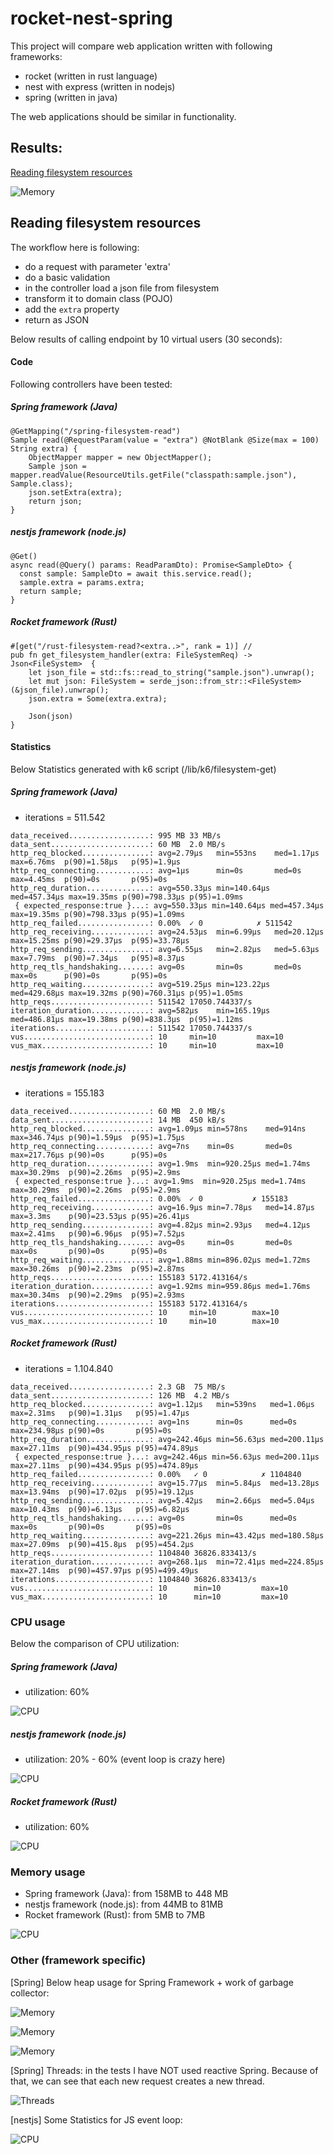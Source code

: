 # rocket-nest-spring
This project will compare web application written with following frameworks:
- rocket (written in rust language)
- nest with express (written in nodejs)
- spring (written in java)

The web applications should be similar in functionality.

## Results:

[Reading filesystem resources](#reading-filesystem-resources)

![Memory](imgs/filesystem-get/result.png)


## Reading filesystem resources

The workflow here is following:
 - do a request with parameter 'extra'
 - do a basic validation
 - in the controller load a json file from filesystem
 - transform it to domain class (POJO)
 - add the `extra` property
 - return as JSON

Below results of calling endpoint by 10 virtual users (30 seconds):

#### Code

Following controllers have been tested:

##### Spring framework (Java)

```
@GetMapping("/spring-filesystem-read")
Sample read(@RequestParam(value = "extra") @NotBlank @Size(max = 100) String extra) {
    ObjectMapper mapper = new ObjectMapper();
    Sample json = mapper.readValue(ResourceUtils.getFile("classpath:sample.json"), Sample.class);
    json.setExtra(extra);
    return json;
}
```

##### nestjs framework (node.js)

```
@Get()
async read(@Query() params: ReadParamDto): Promise<SampleDto> {
  const sample: SampleDto = await this.service.read();
  sample.extra = params.extra;
  return sample;
}

```

##### Rocket framework (Rust)

```
#[get("/rust-filesystem-read?<extra..>", rank = 1)] //
pub fn get_filesystem_handler(extra: FileSystemReq) -> Json<FileSystem>  {
    let json_file = std::fs::read_to_string("sample.json").unwrap();
    let mut json: FileSystem = serde_json::from_str::<FileSystem>(&json_file).unwrap();
    json.extra = Some(extra.extra);

    Json(json)
}

```

#### Statistics

Below Statistics generated with k6 script (/lib/k6/filesystem-get)

##### Spring framework (Java)

- iterations = 511.542

```
data_received..................: 995 MB 33 MB/s
data_sent......................: 60 MB  2.0 MB/s
http_req_blocked...............: avg=2.79µs   min=553ns    med=1.17µs   max=6.76ms  p(90)=1.58µs   p(95)=1.9µs  
http_req_connecting............: avg=1µs      min=0s       med=0s       max=4.45ms  p(90)=0s       p(95)=0s     
http_req_duration..............: avg=550.33µs min=140.64µs med=457.34µs max=19.35ms p(90)=798.33µs p(95)=1.09ms
 { expected_response:true }...: avg=550.33µs min=140.64µs med=457.34µs max=19.35ms p(90)=798.33µs p(95)=1.09ms
http_req_failed................: 0.00%  ✓ 0            ✗ 511542
http_req_receiving.............: avg=24.53µs  min=6.99µs   med=20.12µs  max=15.25ms p(90)=29.37µs  p(95)=33.78µs
http_req_sending...............: avg=6.55µs   min=2.82µs   med=5.63µs   max=7.79ms  p(90)=7.34µs   p(95)=8.37µs
http_req_tls_handshaking.......: avg=0s       min=0s       med=0s       max=0s      p(90)=0s       p(95)=0s     
http_req_waiting...............: avg=519.25µs min=123.22µs med=429.68µs max=19.32ms p(90)=760.31µs p(95)=1.05ms
http_reqs......................: 511542 17050.744337/s
iteration_duration.............: avg=582µs    min=165.19µs med=486.81µs max=19.38ms p(90)=838.3µs  p(95)=1.12ms
iterations.....................: 511542 17050.744337/s
vus............................: 10     min=10         max=10  
vus_max........................: 10     min=10         max=10

```

##### nestjs framework (node.js)

- iterations = 155.183

```
data_received..................: 60 MB  2.0 MB/s
data_sent......................: 14 MB  450 kB/s
http_req_blocked...............: avg=1.09µs min=578ns    med=914ns   max=346.74µs p(90)=1.59µs  p(95)=1.75µs
http_req_connecting............: avg=7ns    min=0s       med=0s      max=217.76µs p(90)=0s      p(95)=0s     
http_req_duration..............: avg=1.9ms  min=920.25µs med=1.74ms  max=30.29ms  p(90)=2.26ms  p(95)=2.9ms  
 { expected_response:true }...: avg=1.9ms  min=920.25µs med=1.74ms  max=30.29ms  p(90)=2.26ms  p(95)=2.9ms  
http_req_failed................: 0.00%  ✓ 0           ✗ 155183
http_req_receiving.............: avg=16.9µs min=7.78µs   med=14.87µs max=3.3ms    p(90)=23.53µs p(95)=26.41µs
http_req_sending...............: avg=4.82µs min=2.93µs   med=4.12µs  max=2.41ms   p(90)=6.96µs  p(95)=7.52µs
http_req_tls_handshaking.......: avg=0s     min=0s       med=0s      max=0s       p(90)=0s      p(95)=0s     
http_req_waiting...............: avg=1.88ms min=896.02µs med=1.72ms  max=30.26ms  p(90)=2.23ms  p(95)=2.87ms
http_reqs......................: 155183 5172.413164/s
iteration_duration.............: avg=1.92ms min=959.86µs med=1.76ms  max=30.34ms  p(90)=2.29ms  p(95)=2.93ms
iterations.....................: 155183 5172.413164/s
vus............................: 10     min=10        max=10  
vus_max........................: 10     min=10        max=10

```

##### Rocket framework (Rust)

- iterations = 1.104.840

```
data_received..................: 2.3 GB  75 MB/s
data_sent......................: 126 MB  4.2 MB/s
http_req_blocked...............: avg=1.12µs   min=539ns   med=1.06µs   max=2.31ms   p(90)=1.31µs   p(95)=1.47µs  
http_req_connecting............: avg=1ns      min=0s      med=0s       max=234.98µs p(90)=0s       p(95)=0s      
http_req_duration..............: avg=242.46µs min=56.63µs med=200.11µs max=27.11ms  p(90)=434.95µs p(95)=474.89µs
 { expected_response:true }...: avg=242.46µs min=56.63µs med=200.11µs max=27.11ms  p(90)=434.95µs p(95)=474.89µs
http_req_failed................: 0.00%   ✓ 0            ✗ 1104840
http_req_receiving.............: avg=15.77µs  min=5.84µs  med=13.28µs  max=13.94ms  p(90)=17.02µs  p(95)=19.12µs
http_req_sending...............: avg=5.42µs   min=2.66µs  med=5.04µs   max=10.43ms  p(90)=6.13µs   p(95)=6.82µs  
http_req_tls_handshaking.......: avg=0s       min=0s      med=0s       max=0s       p(90)=0s       p(95)=0s      
http_req_waiting...............: avg=221.26µs min=43.42µs med=180.58µs max=27.09ms  p(90)=415.8µs  p(95)=454.2µs
http_reqs......................: 1104840 36826.833413/s
iteration_duration.............: avg=268.1µs  min=72.41µs med=224.85µs max=27.14ms  p(90)=457.97µs p(95)=499.49µs
iterations.....................: 1104840 36826.833413/s
vus............................: 10      min=10         max=10   
vus_max........................: 10      min=10         max=10  

```


### CPU usage

Below the comparison of CPU utilization:


##### Spring framework (Java)

- utilization: 60%

![CPU](imgs/filesystem-get/spring-cpu.png)

##### nestjs framework (node.js)

- utilization: 20% - 60% (event loop is crazy here)

![CPU](imgs/filesystem-get/nest-cpu.png)

##### Rocket framework (Rust)

- utilization: 60%

![CPU](imgs/filesystem-get/rust-cpu.png)


### Memory usage

- Spring framework (Java): from 158MB to 448 MB
- nestjs framework (node.js): from 44MB to 81MB
- Rocket framework (Rust): from 5MB to 7MB


![CPU](imgs/filesystem-get/mem.png)

### Other (framework specific)


[Spring] Below heap usage for Spring Framework + work of garbage collector:

![Memory](imgs/filesystem-get/spring-memory.png)

![Memory](imgs/filesystem-get/spring-memory-2.png)

![Memory](imgs/filesystem-get/spring-memory-3.png)


[Spring] Threads: in the tests I have NOT used reactive Spring. Because of that, we can see that each new request creates a new thread.

![Threads](imgs/filesystem-get/spring-threads.png)

[nestjs] Some Statistics for JS event loop:


![CPU](imgs/filesystem-get/nest.png)
